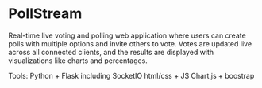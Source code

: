 # PollStream

Real-time live voting and polling web application where users can create polls with multiple options and invite others to vote. 
Votes are updated live across all connected clients, and the results are displayed with visualizations like charts and percentages.

Tools: 
Python + Flask including SocketIO
html/css + JS 
Chart.js + boostrap 



